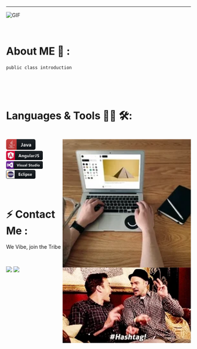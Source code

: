 **********
<img hight="220" width="900" alt="GIF" src="https://github.com/iamabhi5hek/iamabhi5hek/blob/main/soldier.gif">

</br>
</br>
</br>

# About ME 💬 :

```
public class introduction
```

</br>
</br>
</br>




# Languages & Tools 👨‍💻 🛠:
</br>

<img hight="110" width="350" align="right" alt="GIF" src="https://github.com/iamabhi5hek/iamabhi5hek/blob/main/laptop.gif">


<img src="https://github.com/iamabhi5hek/iamabhi5hek/blob/main/java.svg" alt="java" width="80" hight="50">
<img src="https://github.com/iamabhi5hek/iamabhi5hek/blob/main/angular.svg" alt="angular" width="100" hight="50">
<img src="https://github.com/iamabhi5hek/iamabhi5hek/blob/main/visualstudio.svg" alt="vs" width="100" hight="50">
<img src="https://github.com/iamabhi5hek/iamabhi5hek/blob/main/eclipse.svg" alt="eclipse" width="80" hight="50">

</br>
</br>
</br>



# ⚡ Contact Me :
<p>We Vibe, join the Tribe
<p>
 </br>

<img hight="160" width="350" align="right" alt="GIF" src="https://github.com/iamabhi5hek/iamabhi5hek/blob/main/vibe.gif">

[<img src="https://img.shields.io/badge/iamabhi5hek%20-%230077B5.svg?&style=for-the-badge&logo=linkedin&logoColor=white"/>](https://www.linkedin.com/in/iamabhi5hek/)
[<img src="https://img.shields.io/badge/iamabhi5hek%20-%23E4405F.svg?&style=for-the-badge&logo=Instagram&logoColor=white"/>](https://www.instagram.com/i.am.abhi5hek/)
 


</br>
</br>
</br>
</br>



